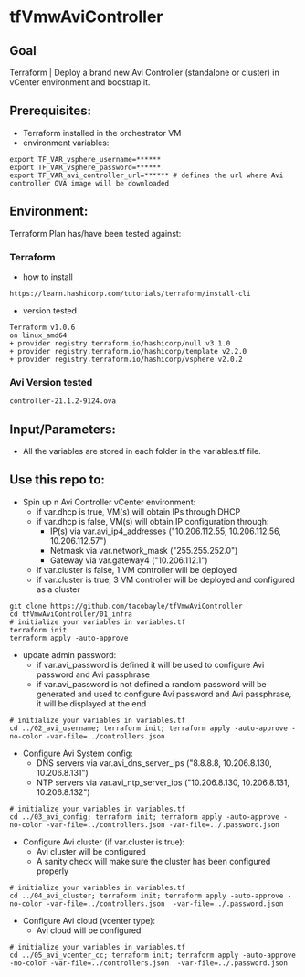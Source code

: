 # tfVmwAviController

## Goal
Terraform | Deploy a brand new Avi Controller (standalone or cluster) in vCenter environment and boostrap it.

## Prerequisites:
- Terraform installed in the orchestrator VM
- environment variables:
```
export TF_VAR_vsphere_username=******
export TF_VAR_vsphere_password=******
export TF_VAR_avi_controller_url=****** # defines the url where Avi controller OVA image will be downloaded
```

## Environment:

Terraform Plan has/have been tested against:

### Terraform

- how to install
```
https://learn.hashicorp.com/tutorials/terraform/install-cli
```

- version tested
```shell
Terraform v1.0.6
on linux_amd64
+ provider registry.terraform.io/hashicorp/null v3.1.0
+ provider registry.terraform.io/hashicorp/template v2.2.0
+ provider registry.terraform.io/hashicorp/vsphere v2.0.2
```

### Avi Version tested

```
controller-21.1.2-9124.ova
```

## Input/Parameters:
- All the variables are stored in each folder in the variables.tf file.

## Use this repo to:
- Spin up n Avi Controller vCenter environment:
  - if var.dhcp is true, VM(s) will obtain IPs through DHCP
  - if var.dhcp is false, VM(s) will obtain IP configuration through:
    - IP(s) via var.avi_ip4_addresses ("10.206.112.55, 10.206.112.56, 10.206.112.57")
    - Netmask via var.network_mask ("255.255.252.0")
    - Gateway via var.gateway4 ("10.206.112.1") 
  - if var.cluster is false, 1 VM controller will be deployed
  - if var.cluster is true, 3 VM controller will be deployed and configured as a cluster
```shell
git clone https://github.com/tacobayle/tfVmwAviController
cd tfVmwAviController/01_infra
# initialize your variables in variables.tf
terraform init
terraform apply -auto-approve
```
- update admin password:
  - if var.avi_password is defined it will be used to configure Avi password and Avi passphrase
  - if var.avi_password is not defined a random password will be generated and used to configure Avi password and Avi passphrase, it will be displayed at the end
```shell
# initialize your variables in variables.tf
cd ../02_avi_username; terraform init; terraform apply -auto-approve -no-color -var-file=../controllers.json
```  
- Configure Avi System config:
  - DNS servers via var.avi_dns_server_ips ("8.8.8.8, 10.206.8.130, 10.206.8.131")
  - NTP servers via var.avi_ntp_server_ips ("10.206.8.130, 10.206.8.131, 10.206.8.132")
```shell  
# initialize your variables in variables.tf
cd ../03_avi_config; terraform init; terraform apply -auto-approve -no-color -var-file=../controllers.json -var-file=../.password.json  
```
- Configure Avi cluster (if var.cluster is true):
  - Avi cluster will be configured
  - A sanity check will make sure the cluster has been configured properly  
```shell
# initialize your variables in variables.tf
cd ../04_avi_cluster; terraform init; terraform apply -auto-approve -no-color -var-file=../controllers.json  -var-file=../.password.json
```
- Configure Avi cloud  (vcenter type):
  - Avi cloud will be configured
```shell
# initialize your variables in variables.tf
cd ../05_avi_vcenter_cc; terraform init; terraform apply -auto-approve -no-color -var-file=../controllers.json  -var-file=../.password.json
```